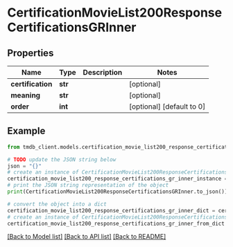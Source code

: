 # CertificationMovieList200ResponseCertificationsGRInner


## Properties

Name | Type | Description | Notes
------------ | ------------- | ------------- | -------------
**certification** | **str** |  | [optional] 
**meaning** | **str** |  | [optional] 
**order** | **int** |  | [optional] [default to 0]

## Example

```python
from tmdb_client.models.certification_movie_list200_response_certifications_gr_inner import CertificationMovieList200ResponseCertificationsGRInner

# TODO update the JSON string below
json = "{}"
# create an instance of CertificationMovieList200ResponseCertificationsGRInner from a JSON string
certification_movie_list200_response_certifications_gr_inner_instance = CertificationMovieList200ResponseCertificationsGRInner.from_json(json)
# print the JSON string representation of the object
print(CertificationMovieList200ResponseCertificationsGRInner.to_json())

# convert the object into a dict
certification_movie_list200_response_certifications_gr_inner_dict = certification_movie_list200_response_certifications_gr_inner_instance.to_dict()
# create an instance of CertificationMovieList200ResponseCertificationsGRInner from a dict
certification_movie_list200_response_certifications_gr_inner_from_dict = CertificationMovieList200ResponseCertificationsGRInner.from_dict(certification_movie_list200_response_certifications_gr_inner_dict)
```
[[Back to Model list]](../README.md#documentation-for-models) [[Back to API list]](../README.md#documentation-for-api-endpoints) [[Back to README]](../README.md)


